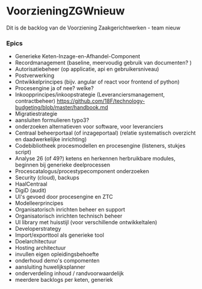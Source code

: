 # VoorzieningZGWnieuw

Dit is de backlog van de Voorziening Zaakgerichtwerken - team nieuw

### Epics
- Generieke Keten-Inzage-en-Afhandel-Component
- Recordmanagement (baseline, meervoudig gebruik van documenten? )
- Autorisatiebeheer (op applicatie, api en gebruikersniveau)
- Postverwerking 
- Ontwikkelprincipes (bijv. angular of react voor frontend of python)
- Procesengine ja of nee? welke? 
- Inkoopprincipes/inkoopstrategie (Leveranciersmanagement, contractbeheer) https://github.com/18F/technology-budgeting/blob/master/handbook.md 
- Migratiestrategie 
- aansluiten formulieren typo3?
- onderzoeken alternatieven voor software, voor leveranciers
- Centraal beheerportaal (of inzageportaal) (relatie systematisch overzicht en daadwerkelijke inrichting)
- Codebibliotheek procesmodellen en procesengine (listeners, stukjes script)
- Analyse 26 (of 49?) ketens en herkennen herbruikbare modules, beginnen bij generieke deelprocessen
- Procescatalogus/procestypecomponent onderzoeken 
- Security (cloud), backups
- HaalCentraal
- DigiD (audit)
- UI's gevoed door procesengine en ZTC
- Modelleerprincipes
- Organisatorisch inrichten beheer en support
- Organisatorisch inrichten technisch beheer
- UI library met huisstijl (voor verschillende ontwikkeltalen)
- Developerstrategy
- Import/exporttool als generieke tool
- Doelarchitectuur 
- Hosting architectuur
- invullen eigen opleidingsbehoefte
- onderhoud demo's compomenten 
- aansluiting huwelijksplanner
- onderverdeling inhoud / randvoorwaardelijk
- meerdere backlogs per keten, generiek
